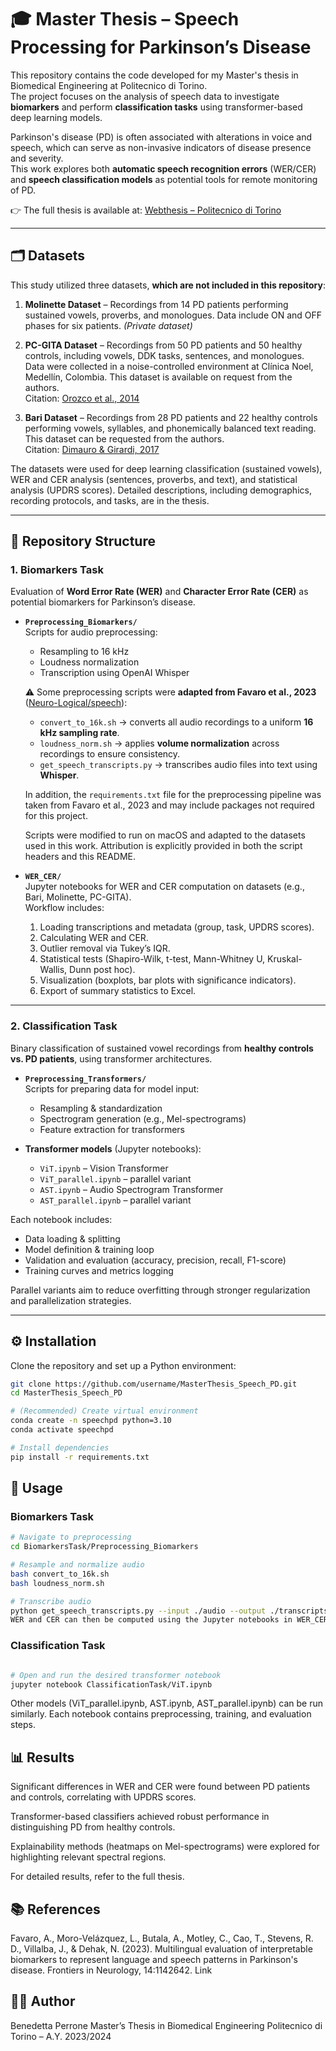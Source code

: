 # 🎓 Master Thesis – Speech Processing for Parkinson’s Disease

This repository contains the code developed for my Master's thesis in Biomedical Engineering at Politecnico di Torino.  
The project focuses on the analysis of speech data to investigate **biomarkers** and perform **classification tasks** using transformer-based deep learning models.  

Parkinson's disease (PD) is often associated with alterations in voice and speech, which can serve as non-invasive indicators of disease presence and severity.  
This work explores both **automatic speech recognition errors** (WER/CER) and **speech classification models** as potential tools for remote monitoring of PD.

👉 The full thesis is available at: [Webthesis – Politecnico di Torino](https://webthesis.biblio.polito.it/33679/)

---

## 🗂 Datasets

This study utilized three datasets, **which are not included in this repository**:  

1. **Molinette Dataset** – Recordings from 14 PD patients performing sustained vowels, proverbs, and monologues. Data include ON and OFF phases for six patients. *(Private dataset)*

2. **PC-GITA Dataset** – Recordings from 50 PD patients and 50 healthy controls, including vowels, DDK tasks, sentences, and monologues. Data were collected in a noise-controlled environment at Clínica Noel, Medellín, Colombia. This dataset is available on request from the authors.  
   Citation: [Orozco et al., 2014](https://www.researchgate.net/publication/265592171_New_Spanish_speech_corpus_database_for_the_analysis_of_people_suffering_from_Parkinson's_disease/citations)

3. **Bari Dataset** – Recordings from 28 PD patients and 22 healthy controls performing vowels, syllables, and phonemically balanced text reading. This dataset can be requested from the authors.  
   Citation: [Dimauro & Girardi, 2017](https://ieee-dataport.org/open-access/italian-parkinsons-voice-and-speech)

The datasets were used for deep learning classification (sustained vowels), WER and CER analysis (sentences, proverbs, and text), and statistical analysis (UPDRS scores). Detailed descriptions, including demographics, recording protocols, and tasks, are in the thesis.

---

## 📂 Repository Structure

### 1. Biomarkers Task
Evaluation of **Word Error Rate (WER)** and **Character Error Rate (CER)** as potential biomarkers for Parkinson’s disease.

- **`Preprocessing_Biomarkers/`**  
  Scripts for audio preprocessing:
  - Resampling to 16 kHz  
  - Loudness normalization  
  - Transcription using OpenAI Whisper  

  ⚠️ Some preprocessing scripts were **adapted from Favaro et al., 2023** ([Neuro-Logical/speech](https://github.com/Neuro-Logical/speech/tree/main/Multilingual_Evaluation/data_preprocessing)):  

  - `convert_to_16k.sh` → converts all audio recordings to a uniform **16 kHz sampling rate**.  
  - `loudness_norm.sh` → applies **volume normalization** across recordings to ensure consistency.  
  - `get_speech_transcripts.py` → transcribes audio files into text using **Whisper**.  

  In addition, the `requirements.txt` file for the preprocessing pipeline was taken from Favaro et al., 2023 and may include packages not required for this project.  

  Scripts were modified to run on macOS and adapted to the datasets used in this work. Attribution is explicitly provided in both the script headers and this README.  

- **`WER_CER/`**  
  Jupyter notebooks for WER and CER computation on datasets (e.g., Bari, Molinette, PC-GITA).  
  Workflow includes:
  1. Loading transcriptions and metadata (group, task, UPDRS scores).  
  2. Calculating WER and CER.  
  3. Outlier removal via Tukey’s IQR.  
  4. Statistical tests (Shapiro-Wilk, t-test, Mann-Whitney U, Kruskal-Wallis, Dunn post hoc).  
  5. Visualization (boxplots, bar plots with significance indicators).  
  6. Export of summary statistics to Excel.  

---

### 2. Classification Task
Binary classification of sustained vowel recordings from **healthy controls vs. PD patients**, using transformer architectures.

- **`Preprocessing_Transformers/`**  
  Scripts for preparing data for model input:
  - Resampling & standardization  
  - Spectrogram generation (e.g., Mel-spectrograms)  
  - Feature extraction for transformers  

- **Transformer models** (Jupyter notebooks):  
  - `ViT.ipynb` – Vision Transformer  
  - `ViT_parallel.ipynb` – parallel variant  
  - `AST.ipynb` – Audio Spectrogram Transformer  
  - `AST_parallel.ipynb` – parallel variant  

Each notebook includes:
- Data loading & splitting  
- Model definition & training loop  
- Validation and evaluation (accuracy, precision, recall, F1-score)  
- Training curves and metrics logging  

Parallel variants aim to reduce overfitting through stronger regularization and parallelization strategies.  

---

## ⚙️ Installation

Clone the repository and set up a Python environment:

```bash
git clone https://github.com/username/MasterThesis_Speech_PD.git
cd MasterThesis_Speech_PD

# (Recommended) Create virtual environment
conda create -n speechpd python=3.10
conda activate speechpd

# Install dependencies
pip install -r requirements.txt
```



## 🚀 Usage

### Biomarkers Task

```bash
# Navigate to preprocessing
cd BiomarkersTask/Preprocessing_Biomarkers

# Resample and normalize audio
bash convert_to_16k.sh
bash loudness_norm.sh

# Transcribe audio
python get_speech_transcripts.py --input ./audio --output ./transcripts
WER and CER can then be computed using the Jupyter notebooks in WER_CER/.
```

### Classification Task
```bash

# Open and run the desired transformer notebook
jupyter notebook ClassificationTask/ViT.ipynb
```

Other models (ViT_parallel.ipynb, AST.ipynb, AST_parallel.ipynb) can be run similarly.
Each notebook contains preprocessing, training, and evaluation steps.



## 📊 Results
Significant differences in WER and CER were found between PD patients and controls, correlating with UPDRS scores.

Transformer-based classifiers achieved robust performance in distinguishing PD from healthy controls.

Explainability methods (heatmaps on Mel-spectrograms) were explored for highlighting relevant spectral regions.

For detailed results, refer to the full thesis.

## 📚 References
Favaro, A., Moro-Velázquez, L., Butala, A., Motley, C., Cao, T., Stevens, R. D., Villalba, J., & Dehak, N. (2023).
Multilingual evaluation of interpretable biomarkers to represent language and speech patterns in Parkinson's disease.
Frontiers in Neurology, 14:1142642. Link

## 👩‍🎓 Author
Benedetta Perrone
Master’s Thesis in Biomedical Engineering
Politecnico di Torino – A.Y. 2023/2024

